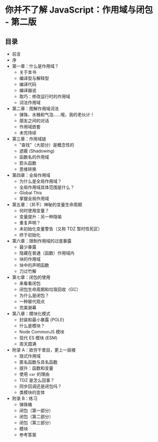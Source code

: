 # 你并不了解 JavaScript：作用域与闭包 - 第二版

## 目录

-   前言
-   序
-   第一章：什么是作用域？
    -   关于本书
    -   编译型与解释型
    -   编译代码
    -   编译器说
    -   取巧：修改运行时的作用域
    -   词法作用域
-   第二章：图解作用域词法
    -   弹珠、水桶和气泡……哦，我的老伙计！
    -   朋友之间的对话
    -   作用域嵌套
    -   未完待续
-   第三章：作用域链
    -   "查找"（大部分）是概念性的
    -   遮蔽 (Shadowing)
    -   函数名的作用域
    -   箭头函数
    -   思维转换
-   第四章：全局作用域
    -   为什么是全局作用域？
    -   全局作用域具体范围是什么？
    -   Global This
    -   掌握全局作用域
-   第五章：（并不）神秘的变量生命周期
    -   何时使用变量？
    -   变量提升：另一种隐喻
    -   重复声明？
    -   未初始化变量警告（又称 TDZ 暂时性死区）
    -   终于初始化
-   第六章：限制作用域的过度暴露
    -   最少暴露
    -   隐藏在普通（函数）作用域内
    -   块的作用域
    -   块中的声明函数
    -   刀过竹解
-   第七章：闭包的使用
    -   来看看闭包
    -   闭包生命周期和垃圾回收（GC）
    -   为什么是闭包？
    -   一种替代观点
    -   完美谢幕
-   第八章：模块化模式
    -   封装和最小暴露 (POLE)
    -   什么是模块？
    -   Node CommonJS 模块
    -   现代 ES 模块 (ESM)
    -   周天圆满
-   附录 A：欲穷千里目，更上一层楼
    -   隐式作用域
    -   匿名函数与具名函数
    -   提升：函数和变量
    -   使用 `var` 的理由
    -   TDZ 是怎么回事？
    -   同步回调还是闭包吗？
    -   类模块的变体
-   附录 B：练习
    -   弹珠桶
    -   闭包（第一部分）
    -   闭包（第二部分）
    -   闭包（第三部分）
    -   模块
    -   参考答案
